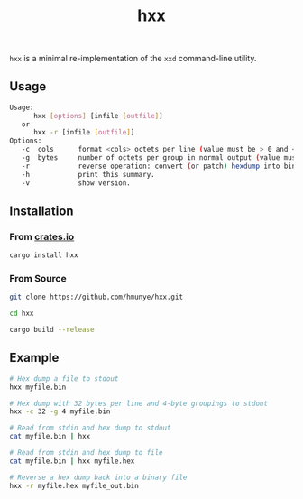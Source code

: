 <div align="center">

# hxx

</div>

<br />

`hxx` is a minimal re-implementation of the `xxd` command-line utility.

## Usage

```bash
Usage:
      hxx [options] [infile [outfile]]
   or
      hxx -r [infile [outfile]]
Options:
   -c  cols      format <cols> octets per line (value must be > 0 and <= 256). Default 16.
   -g  bytes     number of octets per group in normal output (value must be > 0 and <= 256). Default 2.
   -r            reverse operation: convert (or patch) hexdump into binary.
   -h            print this summary.
   -v            show version.
```

## Installation

### From [crates.io](https://crates.io)

```bash
cargo install hxx
```

### From Source

```bash
git clone https://github.com/hmunye/hxx.git

cd hxx

cargo build --release
```

## Example

```bash
# Hex dump a file to stdout
hxx myfile.bin

# Hex dump with 32 bytes per line and 4-byte groupings to stdout
hxx -c 32 -g 4 myfile.bin

# Read from stdin and hex dump to stdout
cat myfile.bin | hxx

# Read from stdin and hex dump to file
cat myfile.bin | hxx myfile.hex

# Reverse a hex dump back into a binary file
hxx -r myfile.hex myfile_out.bin
```
